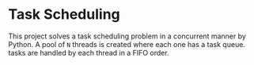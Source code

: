 # Task Scheduling

This project solves a task scheduling problem in a concurrent manner by Python. A pool of `N` threads is created where each one has a task queue. tasks are handled by each thread in a FIFO order. 

<center>
<img style="width=300px;height=300px;" href="https://user-images.githubusercontent.com/39967064/198964097-0424cc74-da1a-4c39-a4d4-6c2ab2141b82.png"/>
<center/>
